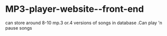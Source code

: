 # MP3-player-website--front-end
can store around 8-10 mp.3 or.4 versions of songs in database .Can play 'n pause songs
